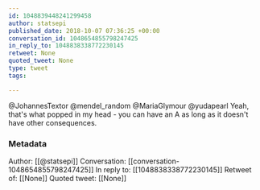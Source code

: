 ```yaml
---
id: 1048839448241299458
author: statsepi
published_date: 2018-10-07 07:36:25 +00:00
conversation_id: 1048654855798247425
in_reply_to: 1048838338772230145
retweet: None
quoted_tweet: None
type: tweet
tags:

---
```


@JohannesTextor @mendel_random @MariaGlymour @yudapearl Yeah, that's what popped in my head - you can have an A as long as it doesn't have other consequences.

### Metadata

Author: [[@statsepi]]
Conversation: [[conversation-1048654855798247425]]
In reply to: [[1048838338772230145]]
Retweet of: [[None]]
Quoted tweet: [[None]]
